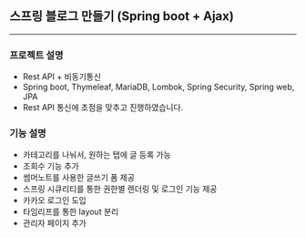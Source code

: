 ## 스프링 블로그 만들기 (Spring boot + Ajax)

<hr/>

### 프로젝트 설명

- Rest API + 비동기통신 
- Spring boot, Thymeleaf, MariaDB, Lombok, Spring Security, Spring web, JPA
- Rest API 통신에 초점을 맞추고 진행하였습니다.


### 기능 설명

- 카테고리를 나눠서, 원하는 탭에 글 등록 가능
- 조회수 기능 추가
- 썸머노트를 사용한 글쓰기 폼 제공
- 스프링 시큐리티를 통한 권한별 렌더링 및 로그인 기능 제공
- 카카오 로그인 도입
- 타임리프를 통한 layout 분리
- 관리자 페이지 추가 
